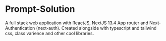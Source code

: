 # Prompt-Solution

A full stack web application with ReactJS, NextJS 13.4 App router and Next-Authentication (next-auth). Created alongside with typescript and tailwind css, class varience and other cool libraries.
